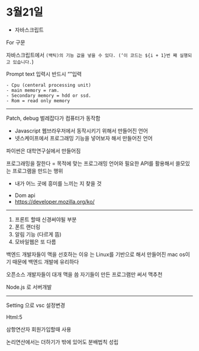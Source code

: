 # 3월21일

* 자바스크립트 

For 구문

자바스크립트에서 `(백틱)의 기능 값을 넣을 수 있다. (‘이 코드는 ${i + 1}번 째 실행되고 있습니다.`)

Prompt text 입력시 반드시 “”입력
```
- Cpu (centeral processing unit)
- main memory = ram.
- Secondary memory = hdd or ssd.
- Rom = read only memory
```
---

Patch, debug 벌레잡다가 컴퓨터가 동작함

- Javascript 웹브라우저에서 동작시키기 위해서 만들어진 언어
- 넷스케이프에서 프로그래밍 기능을 넣어보자 해서 만들어진 언어

파이썬은 대학연구실에서 만들어짐

프로그래밍을 잘한다 =
목적에 맞는 프로그래밍 언어와 필요한 API를 활용해서 쓸모있는 프로그램을 만드는 행위

* 내가 어느 곳에 흥미를 느끼는 지 찾을 것
- Dom api
- https://developer.mozilla.org/ko/
---
1. 프론트 할때 신경써야될 부분 
2. 폰트 랜더링
3. 알림 기능 (다르게 뜸)
4. 모바일웹은 또 다름

백엔드 개발자들이 맥을 선호하는 이유 는 Linux를 기반으로 해서 만들어진  mac os이기 때문에 백엔드 개발에 유리하다

오픈소스 개발자들이 대개 맥을 씀
자기들이 만든 프로그램만 써서 맥추천

Node.js 로 서버개발

---
Setting 으로 vsc 설정변경

Html:5

삼항연산자 회원가입할때 사용

논리연산에서는 더하기가 밖에 있어도 분배법칙 성립